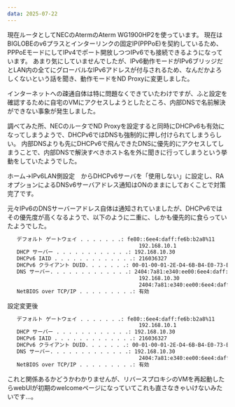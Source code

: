 ```yaml
---
data: 2025-07-22
---
```


現在ルータとしてNECのAtermのAterm WG1900HP2を使っています。
現在はBIGLOBEのv6プラスとインターリンクの固定IP(PPPoE)を契約しているため、PPPoEモードにしてIPv4でポート開放しつつIPv6でも接続できるようになっています。
あまり気にしていませんでしたが、IPv6動作モードがIPv6ブリッジだとLAN内の全てにグローバルなIPv6アドレスが付与されるため、なんだかよろしくないという話を聞き、動作モードをND Proxyに変更しました。

インターネットへの疎通自体は特に問題なくできていたわけですが、ふと設定を確認するために自宅のVMにアクセスしようとしたところ、内部DNSで名前解決ができない事象が発生しました。

調べてみた所、NECのルータでND Proxyを設定すると同時にDHCPv6も有効になってしまうようで、DHCPv6ではDNSも強制的に押し付けられてしまうらしい。
内部DNSよりも先にDHCPv6で飛んできたDNSに優先的にアクセスしてしまうことで、内部DNSで解決すべきホスト名を外に聞きに行ってしまうという挙動をしていたようでした。

ホーム→IPv6LAN側設定　からDHCPv6サーバを「使用しない」に設定し、RAオプションによるDNSv6サーバアドレス通知はONのままにしておくことで対策完了です。

元々IPv6のDNSサーバーアドレス自体は通知されていましたが、DHCPv6ではその優先度が高くなるようで、以下のように二重に、しかも優先的に食らっていたようでした。


```bash
   デフォルト ゲートウェイ . . . . . . .: fe80::6ee4:daff:fe6b:b2a8%11
                                          192.168.10.1
   DHCP サーバー . . . . . . . . . . . .: 192.168.10.30
   DHCPv6 IAID . . . . . . . . . . . . .: 216036327
   DHCPv6 クライアント DUID. . . . . . .: 00-01-00-01-2E-D4-6B-B4-E0-73-E7-C8-AD-C3
   DNS サーバー. . . . . . . . . . . . .: 2404:7a81:e340:ee00:6ee4:daff:fe6b:b2a8 #←こいつが優先されていた
                                          192.168.10.30
                                          2404:7a81:e340:ee00:6ee4:daff:fe6b:b2a8
   NetBIOS over TCP/IP . . . . . . . . .: 有効
```

設定変更後
```bash
   デフォルト ゲートウェイ . . . . . . .: fe80::6ee4:daff:fe6b:b2a8%11
                                          192.168.10.1
   DHCP サーバー . . . . . . . . . . . .: 192.168.10.30
   DHCPv6 IAID . . . . . . . . . . . . .: 216036327
   DHCPv6 クライアント DUID. . . . . . .: 00-01-00-01-2E-D4-6B-B4-E0-73-E7-C8-AD-C3
   DNS サーバー. . . . . . . . . . . . .: 192.168.10.30
                                          2404:7a81:e340:ee00:6ee4:daff:fe6b:b2a8
   NetBIOS over TCP/IP . . . . . . . . .: 有効
```


これと関係あるかどうかわかりませんが、リバースプロキシのVMを再起動したらwebUIが初期のwelcomeページになっていてこれも直さなきゃいけないみたいです…。